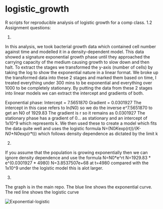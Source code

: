 # logistic_growth
R scripts for reproducible analysis of logistic growth for a comp class.
1.2 Assignment questions:

1)
In this analysis, we took bacterial growth data which contained cell number against time and modelled it in a density-dependent model.
This data showed a signature exponential growth phase until they approached the carrying capacity of the medium causing growth to slow down and then halt.
To extract the stages we transformed the y-axis (number of cells) by taking the log to show the exponential nature in a linear format.
We broke up the transformed data into these 2 stages and marked them based on time, I treated everything under 300 mins to be exponential and everything over 1000 to be completely stationary.
By putting the data from these 2 stages into linear models we can extract the intercept and gradients of both.

Exponential phase:
Intercept = 7.5651870
Gradient = 0.0301927
The intercept in this case refers to ln(N0) so we do the inverse e^7.5651870 to get an N0 of 1929.83 
The gradient is r so it remains as 0.0301927
The stationary phase has a gradient of 0... as stationary and an intercept of 1x10^9 which represents k.
We then used these to create a model which fits the data quite well and uses the logistic formula
N=(N0*K*exp(r*t))/(K-N0+N0*exp(r*t)) which follows density dependence as dictated by the limit k

2)
If you assume that the population is growing exponentially then we can ignore density dependence and use the formula
N=N0*e^rt
N=1929.83 * e^(0.0301927 * 4980)
N=3.8537507e+68 at t=4980
compared with the 1x10^9 under the logistic model this is alot larger.

3)
The graph is in the main repo.
The blue line shows the exponential curve. The red line shows the logistic curve 

![Exponential-logistic](https://github.com/Willbill1978/logistic_growth/assets/150149267/07337500-8192-4c42-966c-8f2ae56c0100)








